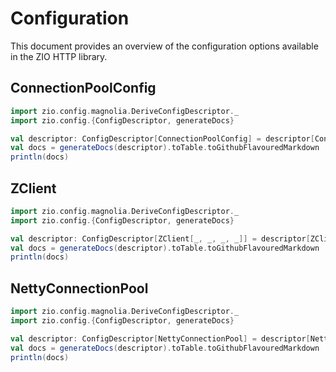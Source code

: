 # Configuration

This document provides an overview of the configuration options available in the ZIO HTTP library.

## ConnectionPoolConfig

```scala
import zio.config.magnolia.DeriveConfigDescriptor._
import zio.config.{ConfigDescriptor, generateDocs}

val descriptor: ConfigDescriptor[ConnectionPoolConfig] = descriptor[ConnectionPoolConfig]
val docs = generateDocs(descriptor).toTable.toGithubFlavouredMarkdown
println(docs)
```

## ZClient

```scala
import zio.config.magnolia.DeriveConfigDescriptor._
import zio.config.{ConfigDescriptor, generateDocs}

val descriptor: ConfigDescriptor[ZClient[_, _, _, _]] = descriptor[ZClient[_, _, _, _]]
val docs = generateDocs(descriptor).toTable.toGithubFlavouredMarkdown
println(docs)
```

## NettyConnectionPool

```scala
import zio.config.magnolia.DeriveConfigDescriptor._
import zio.config.{ConfigDescriptor, generateDocs}

val descriptor: ConfigDescriptor[NettyConnectionPool] = descriptor[NettyConnectionPool]
val docs = generateDocs(descriptor).toTable.toGithubFlavouredMarkdown
println(docs)
```
